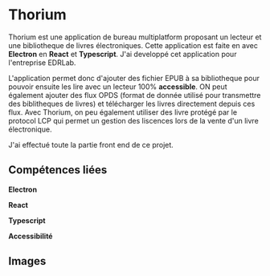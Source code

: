 Thorium
===============

Thorium est une application de bureau multiplatform proposant un lecteur et une bibliotheque de livres électroniques. Cette application est faite en avec **<Link to="/skills/electron">Electron</Link>** en **<Link to="/skills/react">React</Link>** et **<Link to="/skills/typescript">Typescript</Link>**. J'ai developpé cet application pour l'entreprise EDRLab.

L'application permet donc d'ajouter des fichier EPUB à sa bibliotheque pour pouvoir ensuite les lire avec un lecteur 100% **<Link to="/skills/accessibility">accessible</Link>**. ON peut également ajouter des flux OPDS (format de donnée utilisé pour transmettre des biblitheques de livres) et télécharger les livres directement depuis ces flux. Avec Thorium, on peu également utiliser des livre protégé par le protocol LCP qui permet un gestion des liscences lors de la vente d'un livre électronique.

J'ai effectué toute la partie front end de ce projet.

Compétences liées
-----------------

**<Link to="/skills/electron">Electron</Link>**

**<Link to="/skills/react">React</Link>**

**<Link to="/skills/typescript">Typescript</Link>**

**<Link to="/skills/accessibility">Accessibilité</Link>**

Images
------

<GroupImage name="thorium"/>